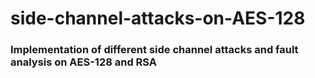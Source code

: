 # side-channel-attacks-on-AES-128
### Implementation of different side channel attacks and fault analysis on AES-128 and RSA
